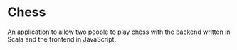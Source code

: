 Chess
=====

An application to allow two people to play chess with the backend written in Scala and the frontend in JavaScript. 
